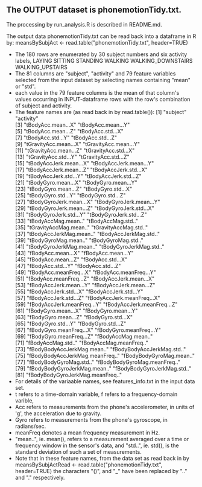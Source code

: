 ## The OUTPUT dataset is phonemotionTidy.txt.

The processing by run_analysis.R is described in README.md.

The output data phonemotionTidy.txt can be read back into a dataframe in R by:
meansBySubjAct <- read.table("phonemotionTidy.txt", header=TRUE)

* The 180 rows are enumerated by 30 subject numbers and six activity labels, 
            LAYING
           SITTING
          STANDING
           WALKING
WALKING_DOWNSTAIRS
  WALKING_UPSTAIRS
* The 81 columns are "subject", "activity" and 79 feature variables selected from the
input dataset by selecting names containing "mean" or "std".
* each value in the 79 feature columns is the mean of that column's values occurring in
INPUT-dataframe rows with the row's combination of subject and activity.
* The feature names are (as read back in by read.table()):
 [1] "subject"                         "activity"                       
 [3] "tBodyAcc.mean...X"               "tBodyAcc.mean...Y"              
 [5] "tBodyAcc.mean...Z"               "tBodyAcc.std...X"               
 [7] "tBodyAcc.std...Y"                "tBodyAcc.std...Z"               
 [9] "tGravityAcc.mean...X"            "tGravityAcc.mean...Y"           
[11] "tGravityAcc.mean...Z"            "tGravityAcc.std...X"            
[13] "tGravityAcc.std...Y"             "tGravityAcc.std...Z"            
[15] "tBodyAccJerk.mean...X"           "tBodyAccJerk.mean...Y"          
[17] "tBodyAccJerk.mean...Z"           "tBodyAccJerk.std...X"           
[19] "tBodyAccJerk.std...Y"            "tBodyAccJerk.std...Z"           
[21] "tBodyGyro.mean...X"              "tBodyGyro.mean...Y"             
[23] "tBodyGyro.mean...Z"              "tBodyGyro.std...X"              
[25] "tBodyGyro.std...Y"               "tBodyGyro.std...Z"              
[27] "tBodyGyroJerk.mean...X"          "tBodyGyroJerk.mean...Y"         
[29] "tBodyGyroJerk.mean...Z"          "tBodyGyroJerk.std...X"          
[31] "tBodyGyroJerk.std...Y"           "tBodyGyroJerk.std...Z"          
[33] "tBodyAccMag.mean.."              "tBodyAccMag.std.."              
[35] "tGravityAccMag.mean.."           "tGravityAccMag.std.."           
[37] "tBodyAccJerkMag.mean.."          "tBodyAccJerkMag.std.."          
[39] "tBodyGyroMag.mean.."             "tBodyGyroMag.std.."             
[41] "tBodyGyroJerkMag.mean.."         "tBodyGyroJerkMag.std.."         
[43] "fBodyAcc.mean...X"               "fBodyAcc.mean...Y"              
[45] "fBodyAcc.mean...Z"               "fBodyAcc.std...X"               
[47] "fBodyAcc.std...Y"                "fBodyAcc.std...Z"               
[49] "fBodyAcc.meanFreq...X"           "fBodyAcc.meanFreq...Y"          
[51] "fBodyAcc.meanFreq...Z"           "fBodyAccJerk.mean...X"          
[53] "fBodyAccJerk.mean...Y"           "fBodyAccJerk.mean...Z"          
[55] "fBodyAccJerk.std...X"            "fBodyAccJerk.std...Y"           
[57] "fBodyAccJerk.std...Z"            "fBodyAccJerk.meanFreq...X"      
[59] "fBodyAccJerk.meanFreq...Y"       "fBodyAccJerk.meanFreq...Z"      
[61] "fBodyGyro.mean...X"              "fBodyGyro.mean...Y"             
[63] "fBodyGyro.mean...Z"              "fBodyGyro.std...X"              
[65] "fBodyGyro.std...Y"               "fBodyGyro.std...Z"              
[67] "fBodyGyro.meanFreq...X"          "fBodyGyro.meanFreq...Y"         
[69] "fBodyGyro.meanFreq...Z"          "fBodyAccMag.mean.."             
[71] "fBodyAccMag.std.."               "fBodyAccMag.meanFreq.."         
[73] "fBodyBodyAccJerkMag.mean.."      "fBodyBodyAccJerkMag.std.."      
[75] "fBodyBodyAccJerkMag.meanFreq.."  "fBodyBodyGyroMag.mean.."        
[77] "fBodyBodyGyroMag.std.."          "fBodyBodyGyroMag.meanFreq.."    
[79] "fBodyBodyGyroJerkMag.mean.."     "fBodyBodyGyroJerkMag.std.."     
[81] "fBodyBodyGyroJerkMag.meanFreq.."
* For details of the variaable names, see features_info.txt in the input data set.
* t refers to a time-domain variable, f refers to a frequency-domain varible, 
* Acc refers to measurements from the phone's accelerometer, in units of 'g', the 
acceleration due to gravity.
* Gyro refers to measurements from the phone's gyroscope, in radians/sec.
* meanFreq denotes a mean frequency measurement in Hz.
* "mean..", ie. mean(), refers to a measurement averaged over a time or frequency window 
in the sensor's data, and "std..", ie. std(), is the standard deviation of such a set of 
measurements.  
* Note that in these feature names, from the data set as read back in by 
     meansBySubjActRead <- read.table("phonemotionTidy.txt", header=TRUE)
  the characters "()", and "_" have been replaced by ".." and "." respectively.


